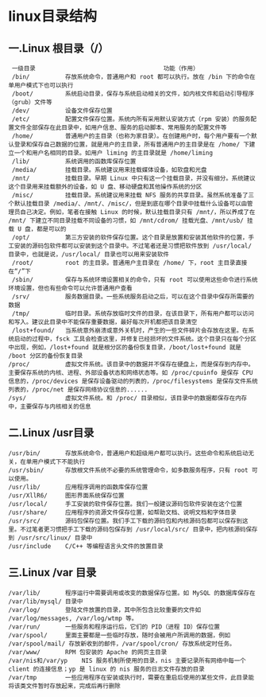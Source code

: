 # linux目录结构
## 一.Linux 根目录（/）
     一级目录	                                 功能（作用）
     /bin/	        存放系统命令，普通用户和 root 都可以执行。放在 /bin 下的命令在单用户模式下也可以执行
     /boot/	        系统启动目录，保存与系统启动相关的文件，如内核文件和启动引导程序（grub）文件等
     /dev/	        设备文件保存位置
     /etc/	        配置文件保存位置。系统内所有采用默认安装方式（rpm 安装）的服务配置文件全部保存在此目录中，如用户信息、服务的启动脚本、常用服务的配置文件等
     /home/	        普通用户的主目录（也称为家目录）。在创建用户时，每个用户要有一个默认登录和保存自己数据的位置，就是用户的主目录，所有普通用户的主目录是在 /home/ 下建立一个和用户名相同的目录。如用户 liming 的主目录就是 /home/liming
     /lib/	        系统调用的函数库保存位置
     /media/	    挂载目录。系统建议用来挂载媒体设备，如软盘和光盘
     /mnt/	        挂载目录。早期 Linux 中只有这一个挂载目录，并没有细分。系统建议这个目录用来挂载额外的设备，如 U 盘、移动硬盘和其他操作系统的分区
     /misc/	        挂载目录。系统建议用来挂载 NFS 服务的共享目录。虽然系统准备了三个默认挂载目录 /media/、/mnt/、/misc/，但是到底在哪个目录中挂载什么设备可以由管理员自己决定。例如，笔者在接触 Linux 的时候，默认挂载目录只有 /mnt/，所以养成了在 /mnt/ 下建立不同目录挂载不同设备的习惯，如 /mnt/cdrom/ 挂载光盘、/mnt/usb/ 挂载 U 盘，都是可以的
     /opt/	        第三方安装的软件保存位置。这个目录是放置和安装其他软件的位置，手工安装的源码包软件都可以安装到这个目录中。不过笔者还是习惯把软件放到 /usr/local/ 目录中，也就是说，/usr/local/ 目录也可以用来安装软件
     /root/	        root 的主目录。普通用户主目录在 /home/ 下，root 主目录直接在“/”下
     /sbin/	        保存与系统环境设置相关的命令，只有 root 可以使用这些命令进行系统环境设置，但也有些命令可以允许普通用户查看
     /srv/	        服务数据目录。一些系统服务启动之后，可以在这个目录中保存所需要的数据
     /tmp/	        临时目录。系统存放临时文件的目录，在该目录下，所有用户都可以访问和写入。建议此目录中不能保存重要数据，最好每次开机都把该目录清空
     /lost+found/	当系统意外崩溃或意外关机时，产生的一些文件碎片会存放在这里。在系统启动的过程中，fsck 工具会检查这里，并修复已经损坏的文件系统。这个目录只在每个分区中出现，例如，/lost+found 就是根分区的备份恢复目录，/boot/lost+found 就是 /boot 分区的备份恢复目录
    /proc/	        虚拟文件系统。该目录中的数据并不保存在硬盘上，而是保存到内存中。主要保存系统的内核、进程、外部设备状态和网络状态等。如 /proc/cpuinfo 是保存 CPU 信息的，/proc/devices 是保存设备驱动的列表的，/proc/filesystems 是保存文件系统列表的，/proc/net 是保存网络协议信息的......
    /sys/	        虚拟文件系统。和 /proc/ 目录相似，该目录中的数据都保存在内存中，主要保存与内核相关的信息

## 二.Linux /usr目录
    /usr/bin/	    存放系统命令，普通用户和超级用户都可以执行。这些命令和系统启动无关，在单用户模式下不能执行
    /usr/sbin/	    存放根文件系统不必要的系统管理命令，如多数服务程序，只有 root 可以使用。
    /usr/lib/	    应用程序调用的函数库保存位置
    /usr/XllR6/	    图形界面系统保存位置
    /usr/local/	    手工安装的软件保存位置。我们一般建议源码包软件安装在这个位置
    /usr/share/	    应用程序的资源文件保存位置，如帮助文档、说明文档和字体目录
    /usr/src/	    源码包保存位置。我们手工下载的源码包和内核源码包都可以保存到这里。不过笔者更习惯把手工下载的源码包保存到 /usr/local/src/ 目录中，把内核源码保存到 /usr/src/linux/ 目录中
    /usr/include	C/C++ 等编程语言头文件的放置目录
    
## 三.Linux /var 目录
    /var/lib/	    程序运行中需要调用或改变的数据保存位置。如 MySQL 的数据库保存在 /var/lib/mysql/ 目录中
    /var/log/	    登陆文件放置的目录，其中所包含比较重要的文件如 /var/log/messages, /var/log/wtmp 等。
    /var/run/	    一些服务和程序运行后，它们的 PID（进程 ID）保存位置
    /var/spool/	    里面主要都是一些临时存放，随时会被用户所调用的数据，例如 /var/spool/mail/ 存放新收到的邮件，/var/spool/cron/ 存放系统定时任务。
    /var/www/	    RPM 包安装的 Apache 的网页主目录
    /var/nis和/var/yp	NIS 服务机制所使用的目录，nis 主要记录所有网络中每一个 client 的连接信息；yp 是 linux 的 nis 服务的日志文件存放的目录
    /var/tmp	    一些应用程序在安装或执行时，需要在重启后使用的某些文件，此目录能将该类文件暂时存放起来，完成后再行删除

